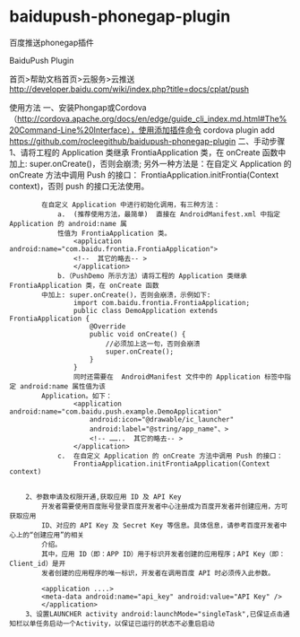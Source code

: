 baidupush-phonegap-plugin
=========================

百度推送phonegap插件


BaiduPush Plugin

首页>帮助文档首页>云服务>云推送
http://developer.baidu.com/wiki/index.php?title=docs/cplat/push

使用方法
	一、安装Phongap或Cordova（http://cordova.apache.org/docs/en/edge/guide_cli_index.md.html#The%20Command-Line%20Interface），使用添加插件命令 cordova plugin add https://github.com/rocleegithub/baidupush-phonegap-plugin
	二、手动步骤
		1、请将工程的 Application 类继承 FrontiaApplication 类，在 onCreate 函数中加上:
			super.onCreate()，否则会崩溃;
			另外一种方法是：在自定义 Application 的 onCreate 方法中调用 Push 的接口：
			FrontiaApplication.initFrontia(Context context)，否则 push 的接口无法使用。

			在自定义 Application 中进行初始化调用，有三种方法：
				a.  (推荐使用方法，最简单)  直接在 AndroidManifest.xml 中指定 Application 的 android:name 属
				性值为 FrontiaApplication 类。
					<application android:name="com.baidu.frontia.FrontiaApplication">
					<!--  其它的略去-- >
					</application>
				b.（PushDemo 所示方法）请将工程的 Application 类继承 FrontiaApplication 类，在 onCreate 函数
			中加上: super.onCreate()，否则会崩溃，示例如下:
					import com.baidu.frontia.FrontiaApplication;
					public class DemoApplication extends FrontiaApplication {
						@Override
						public void onCreate() {
							//必须加上这一句，否则会崩溃
							super.onCreate();
						}
					}
					同时还需要在  AndroidManifest 文件中的 Application 标签中指定 android:name 属性值为该
			Application。如下：
					<application android:name="com.baidu.push.example.DemoApplication"
						android:icon="@drawable/ic_launcher"
						android:label="@string/app_name"、>
						<!-- ……..  其它的略去-- >
					</application>
				c.  在自定义 Application 的 onCreate 方法中调用 Push 的接口：
					FrontiaApplication.initFrontiaApplication(Context context)


		2、参数申请及权限开通,获取应用 ID 及 API Key 
			开发者需要使用百度账号登录百度开发者中心注册成为百度开发者并创建应用，方可获取应用
			ID、对应的 API Key 及 Secret Key 等信息。具体信息，请参考百度开发者中心上的“创建应用”的相关
			介绍。
			其中，应用 ID（即：APP ID）用于标识开发者创建的应用程序；API Key（即：Client_id）是开
			发者创建的应用程序的唯一标识，开发者在调用百度 API 时必须传入此参数。

			<application ....>
			<meta-data android:name="api_key" android:value="API Key" />
			</application>
		3、设置LAUNCHER activity android:launchMode="singleTask",已保证点击通知栏以单任务启动一个Activity，以保证已运行的状态不必重启启动

